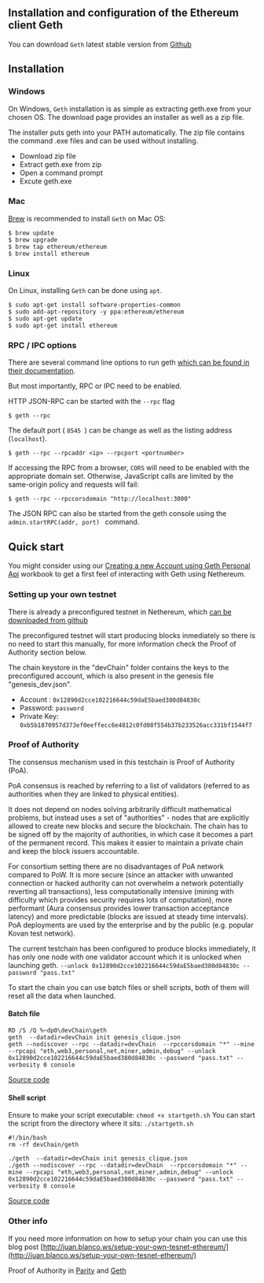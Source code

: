 ## Installation and configuration of the Ethereum client Geth

You can download ``` Geth ``` latest stable version from [Github](https://github.com/ethereum/go-ethereum/releases)

## Installation

### Windows

On Windows, ``` Geth ``` installation is as simple as extracting geth.exe from your chosen OS.
The download page provides an installer as well as a zip file. 

The installer puts geth into your PATH automatically. The zip file contains the command .exe files and can be used without installing.

- Download zip file
- Extract geth.exe from zip
- Open a command prompt
- Excute geth.exe

### Mac

[Brew](https://brew.sh/) is recommended to install ``` Geth ``` on Mac OS:
```
$ brew update
$ brew upgrade
$ brew tap ethereum/ethereum
$ brew install ethereum
```

### Linux

On Linux, installing ``` Geth ``` can be done using ``` apt ```.

```
$ sudo apt-get install software-properties-common
$ sudo add-apt-repository -y ppa:ethereum/ethereum
$ sudo apt-get update
$ sudo apt-get install ethereum
```

### RPC / IPC options

There are several command line options to run geth [which can be found in their documentation](https://github.com/ethereum/go-ethereum/wiki/Command-Line-Options).

But most importantly, RPC or IPC need to be enabled.

HTTP JSON-RPC can be started with the ``` --rpc ``` flag

```
$ geth --rpc
```
The default port ( ```8545 ```) can be change as well as the listing address (``` localhost ```).

```
$ geth --rpc --rpcaddr <ip> --rpcport <portnumber>
```
If accessing the RPC from a browser, ``` CORS ``` will need to be enabled with the appropriate domain set. Otherwise, JavaScript calls are limited by the same-origin policy and requests will fail:

```
$ geth --rpc --rpccorsdomain "http://localhost:3000"
```
The JSON RPC can also be started from the geth console using the ```admin.startRPC(addr, port) ``` command.


## Quick start

You might consider using our [Creating a new Account using Geth Personal Api](https://github.com/Nethereum/Nethereum.Workbooks/blob/master/docs/nethereum-creating-a-new-account-using-geth.workbook) workbook to get a first feel of interacting with Geth using Nethereum.

### Setting up your own testnet

There is already a preconfigured testnet in Nethereum, which [can be downloaded from github](https://github.com/Nethereum/TestChains)

The preconfigured testnet will start producing blocks inmediately so there is no need to start this manually, for more information check the Proof of Authority section below.

The chain keystore in the "devChain" folder contains the keys to the preconfigured account, which is also present in the genesis file "genesis_dev.json".

* Account : ``` 0x12890d2cce102216644c59daE5baed380d84830c ```
* Password: ``` password ```
* Private Key: ``` 0xb5b1870957d373ef0eeffecc6e4812c0fd08f554b37b233526acc331bf1544f7 ```

### Proof of Authority

The consensus mechanism used in this testchain is Proof of Authority (PoA).

PoA consensus is reached by referring to a list of validators (referred to as authorities when they are linked to physical entities).

It does not depend on nodes solving arbitrarily difficult mathematical problems, but instead uses a set of "authorities" - nodes that are explicitly allowed to create new blocks and secure the blockchain. The chain has to be signed off by the majority of authorities, in which case it becomes a part of the permanent record. This makes it easier to maintain a private chain and keep the block issuers accountable.

For consortium setting there are no disadvantages of PoA network compared to PoW. It is more secure (since an attacker with unwanted connection or hacked authority can not overwhelm a network potentially reverting all transactions), less computationally intensive (mining with difficulty which provides security requires lots of computation), more performant (Aura consensus provides lower transaction acceptance latency) and more predictable (blocks are issued at steady time intervals). PoA deployments are used by the enterprise and by the public (e.g. popular Kovan test network).

The current testchain has been configured to produce blocks immediately, it has only one node with one validator account which it is unlocked when launching geth. ```--unlock 0x12890d2cce102216644c59daE5baed380d84830c --password "pass.txt"```

To start the chain you can use batch files or shell scripts, both of them will reset all the data when launched.

#### Batch file

```
RD /S /Q %~dp0\devChain\geth
geth  --datadir=devChain init genesis_clique.json
geth --nodiscover --rpc --datadir=devChain  --rpccorsdomain "*" --mine --rpcapi "eth,web3,personal,net,miner,admin,debug" --unlock 0x12890d2cce102216644c59daE5baed380d84830c --password "pass.txt" --verbosity 0 console  
```
[Source code](https://github.com/Nethereum/TestChains/edit/master/geth-clique-windows/startgeth.bat)

#### Shell script

Ensure to make your script executable: ` chmod +x startgeth.sh `
You can start the script from the directory where it sits: ` ./startgeth.sh `

```
#!/bin/bash
rm -rf devChain/geth

./geth  --datadir=devChain init genesis_clique.json
./geth --nodiscover --rpc --datadir=devChain  --rpccorsdomain "*" --mine --rpcapi "eth,web3,personal,net,miner,admin,debug" --unlock 0x12890d2cce102216644c59daE5baed380d84830c --password "pass.txt" --verbosity 0 console  
```
[Source code](https://github.com/Nethereum/TestChains/blob/master/geth-clique-mac/startgeth.sh)

### Other info
If you need more information on how to setup your chain you can use this blog post
[http://juan.blanco.ws/setup-your-own-tesnet-ethereum/](http://juan.blanco.ws/setup-your-own-tesnet-ethereum/)

Proof of Authority in [Parity](https://github.com/paritytech/parity/wiki/Proof-of-Authority-Chains) and [Geth](https://github.com/ethereum/EIPs/issues/225)

